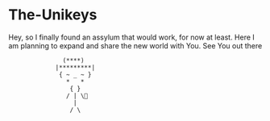 # The-Unikeys

Hey, so I finally found an assylum that would work, for now at least. Here I am planning to expand and share the new world with You.
See You out there 
                 
                   (****)
                 |*********|
                  { ~ _ ~ }
                    *   *
                     { }
                    / | \🔑
                      |
                     / \
